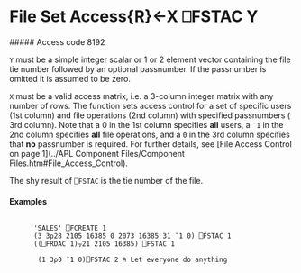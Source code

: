 




<h1 class="heading"><span class="name">File Set Access</span><span class="command">{R}←X ⎕FSTAC Y</span></h1>
##### Access code 8192


`Y` must be a simple integer scalar or 1 or 2 element vector containing the file tie number followed by an optional passnumber. If the passnumber is omitted it is assumed to be zero.


`X` must be a valid access matrix, i.e. a 3-column integer matrix with any number of rows.  The function sets access control for a set of specific users (1st column) and file operations (2nd column) with specified passnumbers ( 3rd column). Note that a 0 in the 1st column specifies **all** users, a `¯1` in the 2nd column specifies **all** file operations, and a `0` in the 3rd column specifies that **no** passnumber is required. For further details, see [File Access Control on page 1](../APL Component Files/Component Files.htm#File_Access_Control).


The shy result of `⎕FSTAC` is the tie number of the file.

#### Examples
```apl

      'SALES' ⎕FCREATE 1
      (3 3⍴28 2105 16385 0 2073 16385 31 ¯1 0) ⎕FSTAC 1
      ((⎕FRDAC 1)⍪21 2105 16385) ⎕FSTAC 1

       (1 3⍴0 ¯1 0)⎕FSTAC 2 ⍝ Let everyone do anything

```



